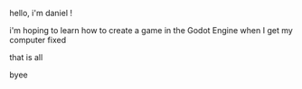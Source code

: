 hello, i'm daniel !	

i'm hoping to learn how to create a game in the Godot Engine when I get my computer fixed

that is all

byee
<!---
danbrrry/danbrrry is a ✨ special ✨ repository because its `README.md` (this file) appears on your GitHub profile.
You can click the Preview link to take a look at your changes.
--->
